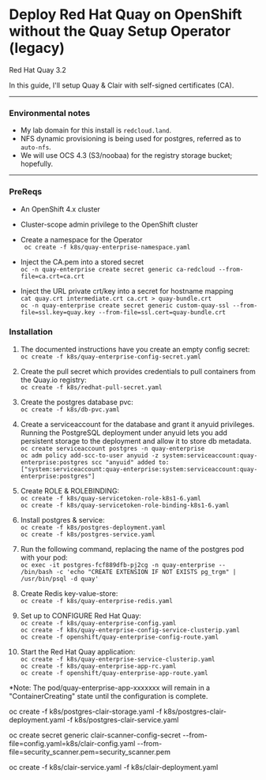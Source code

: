 # Deploy Red Hat Quay on OpenShift without the Quay Setup Operator (legacy)

Red Hat Quay 3.2

In this guide, I'll setup Quay & Clair with self-signed certificates (CA). 

---
### Environmental notes

* My lab domain for this install is ```redcloud.land```.
* NFS dynamic provisioning is being used for postgres, referred as to ```auto-nfs```.
* We will use OCS 4.3 (S3/noobaa) for the registry storage bucket; hopefully.

---
### PreReqs
* An OpenShift 4.x cluster
* Cluster-scope admin privilege to the OpenShift cluster
* Create a namespace for the Operator \
``` oc create -f k8s/quay-enterprise-namespace.yaml```

* Inject the CA.pem into a stored secret \
``` oc -n quay-enterprise create secret generic ca-redcloud --from-file=ca.crt=ca.crt ```

* Inject the URL private crt/key into a secret for hostname mapping \
``` cat quay.crt intermediate.crt ca.crt > quay-bundle.crt ``` \
``` oc -n quay-enterprise create secret generic custom-quay-ssl --from-file=ssl.key=quay.key --from-file=ssl.cert=quay-bundle.crt ```


### Installation 

1. The documented instructions have you create an empty config secret: \
``` oc create -f k8s/quay-enterprise-config-secret.yaml ```

2. Create the pull secret which provides credentials to pull containers from the Quay.io registry: \
``` oc create -f k8s/redhat-pull-secret.yaml ```

3. Create the postgres database pvc: \
``` oc create -f k8s/db-pvc.yaml ```

4. Create a serviceaccount for the database and grant it anyuid privileges. Running the PostgreSQL deployment under anyuid lets you add persistent storage to the deployment and allow it to store db metadata. \
``` oc create serviceaccount postgres -n quay-enterprise ``` \
``` oc adm policy add-scc-to-user anyuid -z system:serviceaccount:quay-enterprise:postgres scc "anyuid" added to: ["system:serviceaccount:quay-enterprise:system:serviceaccount:quay-enterprise:postgres"] ```

5. Create ROLE & ROLEBINDING: \
``` oc create -f k8s/quay-servicetoken-role-k8s1-6.yaml ``` \
``` oc create -f k8s/quay-servicetoken-role-binding-k8s1-6.yaml ```

6. Install postgres & service: \
``` oc create -f k8s/postgres-deployment.yaml ``` \
``` oc create -f k8s/postgres-service.yaml ```

7. Run the following command, replacing the name of the postgres pod with your pod: \
``` oc exec -it postgres-fcf889dfb-pj2cg -n quay-enterprise -- /bin/bash -c 'echo "CREATE EXTENSION IF NOT EXISTS pg_trgm" | /usr/bin/psql -d quay' ```

8. Create Redis key-value-store: \
``` oc create -f k8s/quay-enterprise-redis.yaml ```

9. Set up to CONFIGURE Red Hat Quay: \
``` oc create -f k8s/quay-enterprise-config.yaml ``` \
``` oc create -f k8s/quay-enterprise-config-service-clusterip.yaml ``` \
``` oc create -f openshift/quay-enterprise-config-route.yaml ```

10. Start the Red Hat Quay application: \
``` oc create -f k8s/quay-enterprise-service-clusterip.yaml ``` \
``` oc create -f k8s/quay-enterprise-app-rc.yaml ``` \
``` oc create -f openshift/quay-enterprise-app-route.yaml ``` 

*Note: The pod/quay-enterprise-app-xxxxxxx will remain in a "ContainerCreating" state until the configuration is complete.

oc create -f k8s/postgres-clair-storage.yaml -f k8s/postgres-clair-deployment.yaml -f k8s/postgres-clair-service.yaml

oc create secret generic clair-scanner-config-secret --from-file=config.yaml=k8s/clair-config.yaml --from-file=security_scanner.pem=security_scanner.pem

oc create -f k8s/clair-service.yaml -f k8s/clair-deployment.yaml